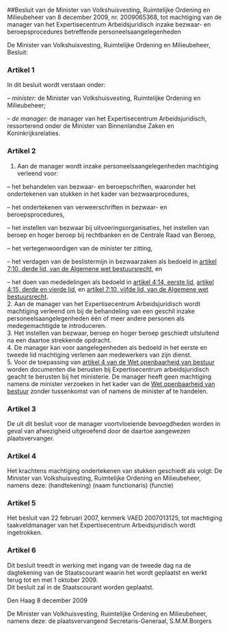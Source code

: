 <meta http-equiv='Content-Type' content='text/html; charset=utf-8' />

##Besluit van de Minister van Volkshuisvesting, Ruimtelijke Ordening en Milieubeheer van 8 december 2009, nr. 2009065368, tot machtiging van de manager van het Expertisecentrum Arbeidsjuridisch inzake bezwaar- en beroepsprocedures betreffende personeelsaangelegenheden

De Minister van Volkshuisvesting, Ruimtelijke Ordening en Milieubeheer,  Besluit:    

### Artikel  1  

In dit besluit wordt verstaan onder: 

– *minister:* de Minister van Volkshuisvesting, Ruimtelijke Ordening en Milieubeheer;  

– *de manager:* de manager van het Expertisecentrum Arbeidsjuridisch, ressorterend onder de Minister van Binnenlandse Zaken en Koninkrijksrelaties.    

### Artikel  2  

1.  Aan de manager wordt inzake personeelsaangelegenheden machtiging verleend voor: 

– het behandelen van bezwaar- en beroepschriften, waaronder het ondertekenen van stukken in het kader van bezwaarprocedures,  

– het ondertekenen van verweerschriften in bezwaar- en beroepsprocedures,  

– het instellen van bezwaar bij uitvoeringsorganisaties, het instellen van beroep en hoger beroep bij rechtbanken en de Centrale Raad van Beroep,  

– het vertegenwoordigen van de minister ter zitting,  

– het verdagen van de beslistermijn in bezwaarzaken als bedoeld in [artikel 7:10, derde lid, van de Algemene wet bestuursrecht](../../../../../../../../../wet/algemene/wet/bestuursrecht/BWBR0005537/README.md), en  

– het doen van mededelingen als bedoeld in [artikel 4:14, eerste lid](../../../../../../../../../wet/algemene/wet/bestuursrecht/BWBR0005537/README.md), [artikel 4:15, derde en vierde lid](../../../../../../../../../wet/algemene/wet/bestuursrecht/BWBR0005537/README.md), en [artikel 7:10, vijfde lid, van de Algemene wet bestuursrecht](../../../../../../../../../wet/algemene/wet/bestuursrecht/BWBR0005537/README.md).     
2.  Aan de manager van het Expertisecentrum Arbeidsjuridisch wordt machtiging verleend om bij de behandeling van een geschil inzake personeelsaangelegenheden één of meer andere personen als medegemachtigde te introduceren.   
3.  Het instellen van bezwaar, beroep en hoger beroep geschiedt uitsluitend na een daartoe strekkende opdracht.   
4.  De manager kan voor aangelegenheden als bedoeld in het eerste en tweede lid machtiging verlenen aan medewerkers van zijn dienst.   
5.  Voor de toepassing van [artikel 4 van de Wet openbaarheid van bestuur](../../../../../../../../../wet/wet/openbaarheid/van/bestuur/BWBR0005252/README.md) worden documenten die berusten bij Expertisecentrum arbeidsjuridisch geacht te berusten bij het ministerie. De manager heeft geen machtiging namens de minister verzoeken in het kader van de [Wet openbaarheid van bestuur](../../../../../../../../../wet/wet/openbaarheid/van/bestuur/BWBR0005252/README.md) zonder tussenkomst van of namens de minister af te handelen.   

### Artikel  3  

De uit dit besluit voor de manager voortvloeiende bevoegdheden worden in geval van afwezigheid uitgeoefend door de daartoe aangewezen plaatsvervanger.  

### Artikel  4  

Het krachtens machtiging ondertekenen van stukken geschiedt als volgt: De Minister van Volkshuisvesting, Ruimtelijke Ordening en Milieubeheer, namens deze: (handtekening) (naam functionaris) (functie)  

### Artikel  5  

Het besluit van 22 februari 2007, kenmerk VAED 2007013125, tot machtiging taakveldmanager van het Expertisecentrum Arbeidsjuridisch wordt ingetrokken.  

### Artikel  6  

Dit besluit treedt in werking met ingang van de tweede dag na de dagtekening van de Staatscourant waarin het wordt geplaatst en werkt terug tot en met 1 oktober 2009.  
Dit besluit zal in de Staatscourant worden geplaatst.   

Den Haag 
8 december 2009   

De 
Minister van Volkhuisvesting, Ruimtelijke Ordening en Milieubeheer, namens deze: de 
plaatsvervangend Secretaris-Generaal, 
S.M.M.Borgers   
